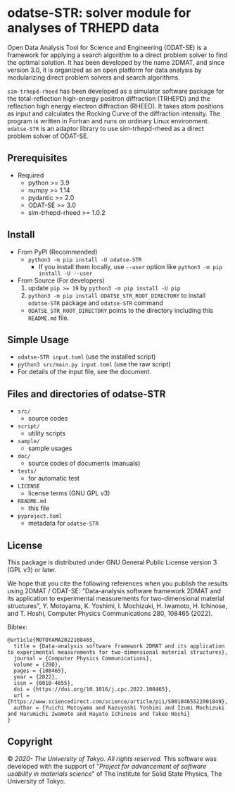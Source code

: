 # odatse-STR: solver module for analyses of TRHEPD data

Open Data Analysis Tool for Science and Engineering (ODAT-SE) is a framework for applying a search algorithm to a direct problem solver to find the optimal solution. It has been developed by the name 2DMAT, and since version 3.0, it is organized as an open platform for data analysis by modularizing direct problem solvers and search algorithms.

`sim-trhepd-rheed` has been developed as a simulator software package for the total-reflection high-energy positron diffraction (TRHEPD) and the reflection high energy electron diffraction (RHEED). It takes atom positions as input and calculates the Rocking Curve of the diffraction intensity. The program is written in Fortran and runs on ordinary Linux environment. `odatse-STR` is an adaptor library to use sim-trhepd-rheed as a direct problem solver of ODAT-SE.


## Prerequisites

- Required
  - python >= 3.9
  - numpy >= 1.14
  - pydantic >= 2.0
  - ODAT-SE >= 3.0
  - sim-trhepd-rheed >= 1.0.2

## Install

- From PyPI (Recommended)
  - `python3 -m pip install -U odatse-STR`
    - If you install them locally, use `--user` option like `python3 -m pip install -U --user`
- From Source (For developers)
  1. update `pip >= 19` by `python3 -m pip install -U pip`
  2. `python3 -m pip install ODATSE_STR_ROOT_DIRECTORY` to install `odatse-STR` package and `odatse-STR` command
    - `ODATSE_STR_ROOT_DIRECTORY` points to the directory including this `README.md` file.

## Simple Usage

- `odatse-STR input.toml` (use the installed script)
- `python3 src/main.py input.toml` (use the raw script)
- For details of the input file, see the document.

## Files and directories of odatse-STR

- `src/`
  - source codes
- `script/`
  - utility scripts
- `sample/`
  - sample usages
- `doc/`
  - source codes of documents (manuals)
- `tests/`
  - for automatic test
- `LICENSE`
  - license terms (GNU GPL v3)
- `README.md`
  - this file
- `pyproject.toml`
  - metadata for `odatse-STR`

## License

This package is distributed under GNU General Public License version 3 (GPL v3) or later.

We hope that you cite the following references when you publish the results using 2DMAT / ODAT-SE:
"Data-analysis software framework 2DMAT and its application to experimental measurements for two-dimensional material structures",
Y. Motoyama, K. Yoshimi, I. Mochizuki, H. Iwamoto, H. Ichinose, and T. Hoshi, Computer Physics Communications 280, 108465 (2022).

Bibtex:
```
@article{MOTOYAMA2022108465,
  title = {Data-analysis software framework 2DMAT and its application to experimental measurements for two-dimensional material structures},
  journal = {Computer Physics Communications},
  volume = {280},
  pages = {108465},
  year = {2022},
  issn = {0010-4655},
  doi = {https://doi.org/10.1016/j.cpc.2022.108465},
  url = {https://www.sciencedirect.com/science/article/pii/S0010465522001849},
  author = {Yuichi Motoyama and Kazuyoshi Yoshimi and Izumi Mochizuki and Harumichi Iwamoto and Hayato Ichinose and Takeo Hoshi}
}
```

## Copyright

© *2020- The University of Tokyo. All rights reserved.*
This software was developed with the support of "*Project for advancement of software usability in materials science*" of The Institute for Solid State Physics, The University of Tokyo.

[source/master]: https://github.com/2DMAT/odatse-STR/
[source/develop]: https://github.com/2DMAT/odatse-STR/tree/develop
[ci/master/badge]: https://github.com/2DMAT/odatse-STR/workflows/Test/badge.svg?branch=master
[ci/master/uri]: https://github.com/2DMAT/odatse-STR/actions?query=branch%3Amaster
[doc/en/badge]: https://img.shields.io/badge/doc-English-blue.svg
[doc/ja/badge]: https://img.shields.io/badge/doc-Japanese-blue.svg
[doc/master/en/uri]: https://2DMAT.github.io/odatse-STR/manual/master/en/index.html
[doc/master/ja/uri]: https://2DMAT.github.io/odatse-STR/manual/master/ja/index.html
[doc/develop/en/uri]: https://2DMAT.github.io/odatse-STR/manual/develop/en/index.html
[doc/develop/ja/uri]: https://2DMAT.github.io/odatse-STR/manual/develop/ja/index.html
